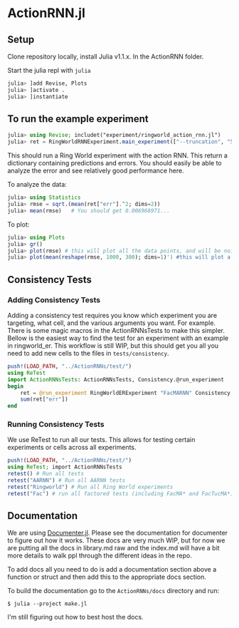 # ActionRNN.jl


## Setup

Clone repository locally, install Julia v1.1.x. In the ActionRNN folder.

Start the julia repl with `julia`

```julia
julia> ]add Revise, Plots
julia> ]activate .
julia> ]instantiate
```


## To run the example experiment

```julia
julia> using Revise; includet("experiment/ringworld_action_rnn.jl")
julia> ret = RingWorldRNNExperiment.main_experiment(["--truncation", "5", "--opt", "Descent", "--optparams", "0.1", "--cell", "RNN", "--seed", "1", "--steps", "300000", "--numhidden", "7", "--exp_loc", "ringworld_rnn_action_sweep_sgd", "--working", "--progress"])
```

This should run a Ring World experiment with the action RNN. This return a dictionary containing predictions and errors. You should easily be able to analyze the error and see relatively good performance here.

To analyze the data:

```julia
julia> using Statistics
julia> rmse = sqrt.(mean(ret["err"].^2; dims=2))
julia> mean(rmse)   # You should get 0.006968971...
```

To plot:

```julia
julia> using Plots
julia> gr()
julia> plot(rmse) # this will plot all the data points, and will be noisy
julia> plot(mean(reshape(rmse, 1000, 300); dims=1)') #this will plot a windowed average of points
```


## Consistency Tests


### Adding Consistency Tests


Adding a consistency test requires you know which experiment you are targeting, what cell, and the various arguments you want. For example. There is some magic macros in the ActionRNNsTests to make this simpler. Bellow is the easiest way to find the test for an experiment with an example in ringworld_er.  This workflow is still WIP, but this should get you all you need to add new cells to the files in `tests/consistency`.

```julia
push!(LOAD_PATH, "../ActionRNNs/test/")
using ReTest
import ActionRNNsTests: ActionRNNsTests, Consistency.@run_experiment
begin
    ret = @run_experiment RingWorldERExperiment "FacMARNN" Consistency.RINGWORLD_ER_BASE_CONFIG factors=3
    sum(ret["err"])
end
```


### Running Consistency Tests

We use ReTest to run all our tests. This allows for testing certain experiments or cells across all experiments.

```julia
push!(LOAD_PATH, "../ActionRNNs/test/")
using ReTest; import ActionRNNsTests
retest() # Run all tests
retest("AARNN") # Run all AARNN tests
retest("Ringworld") # Run all Ring World experiments
retest("Fac") # run all factored tests (including FacMA* and FacTucMA*)
```

## Documentation

We are using [Documenter.jl](https://juliadocs.github.io/Documenter.jl/stable/). Please see the documentation for documenter to figure out how it works. These docs are very much WIP, but for now we are putting all the docs in library.md raw and the index.md will have a bit more details to walk ppl through the different ideas in the repo.

To add docs all you need to do is add a documentation section above a function or struct and then add this to the appropriate docs section.

To build the documentation go to the `ActionRNNs/docs` directory and run:
```shell
$ julia --project make.jl
```

I'm still figuring out how to best host the docs.



